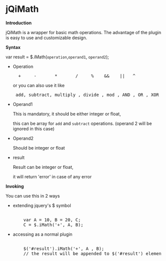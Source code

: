 jQiMath
====================
**Introduction**

jQiMath is a wrapper for basic math operations. The advantage of the plugin is easy to use and customizable design.

**Syntax**

  var result = $.iMath(`operation`,`operand1`, `operand2`);
  
  * Operation
     <pre>  +     -       *       /     %    &&    ||   ^  </pre>
    or you can also use it like 
    <pre> add, subtract, multiply , divide , mod , AND , OR , XOR </pre>

  * Operand1 
  
       This is mandatory, it should be either integer or float,

       this can be array for `add` and `subtract` operations. (operand 2 will be ignored in this case)
       
  * Operand2 
 
       Should be integer or float 

  * result 
       
       Result can be integer or float, 
 
       it will return 'error' in case of any error


**Invoking**

You can use this in 2 ways 
  * extending jquery's $ symbol  
    <pre>
        
        var A = 10, B = 20, C;        
        C = $.iMath('+', A, B);                
    </pre>

  * accessing as a normal plugin
    <pre>        
        $('#result').iMath('+', A , B);      
        // the result will be appended to $('#result') element
    </pre>
    